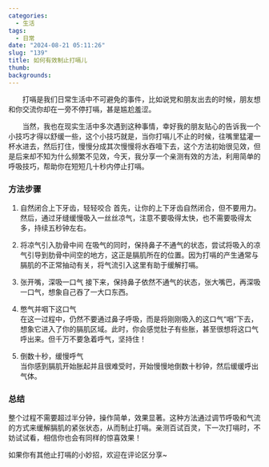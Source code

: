 ```yaml
---
categories:
  - 生活
tags:
  - 日常
date: "2024-08-21 05:11:26"
slug: "139"
title: 如何有效制止打嗝儿
thumb: 
backgrounds:
---
```


&emsp;&emsp;打嗝是我们日常生活中不可避免的事件，比如说党和朋友出去的时候，朋友想和你交流你却在一旁不停打嗝，甚是尴尬羞涩。

&emsp;&emsp;当然，我也在现实生活中多次遇到这种事情，幸好我的朋友贴心的告诉我一个小技巧才得以舒缓一些，这个小技巧就是，当你打嗝儿不止的时候，往嘴里猛灌一杯水进去，然后打住，慢慢分成其次慢慢将水吞噎下去，这个方法初始很见效，但是后来却不知为什么频繁不见效，今天，我分享一个亲测有效的方法，利用简单的呼吸技巧，帮助你在短短几十秒内停止打嗝。

### 方法步骤

1. 自然闭合上下牙齿，轻轻咬合
   首先，让你的上下牙齿自然闭合，但不要用力。然后，通过牙缝缓慢吸入一丝丝凉气，注意不要吸得太快，也不需要吸得太多，持续五秒钟左右。

2. 将凉气引入肋骨中间 
在吸气的同时，保持鼻子不通气的状态，尝试将吸入的凉气引导到肋骨中间空的地方，这正是膈肌所在的位置。因为打嗝的产生通常与膈肌的不正常抽动有关，将气流引入这里有助于缓解打嗝。

3. 张开嘴，深吸一口气
   接下来，保持鼻子依然不通气的状态，张大嘴巴，再深吸一口气，想象自己吞了一大口东西。

4. 憋气并咽下这口气  
   在这一过程中，仍然不要通过鼻子呼吸，而是将刚刚吸入的这口气“咽”下去，想象它进入了你的膈肌区域。此时，你会感觉肚子有些胀，甚至很想将这口气呼出来。但千万不要急着呼气，坚持住！

5. 倒数十秒，缓慢呼气  
   当你感到膈肌开始胀起并且很难受时，开始慢慢地倒数十秒钟，然后缓缓呼出气体。

### 总结

整个过程不需要超过半分钟，操作简单，效果显著。这种方法通过调节呼吸和气流的方式来缓解膈肌的紧张状态，从而制止打嗝。亲测百试百灵，下一次打嗝时，不妨试试看，相信你也会有同样的惊喜效果！

如果你有其他止打嗝的小妙招，欢迎在评论区分享~